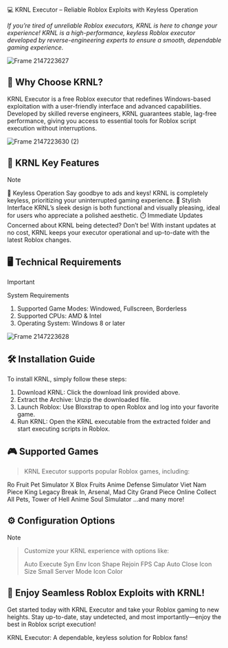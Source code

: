 💻 KRNL Executor – Reliable Roblox Exploits with Keyless Operation

*If you’re tired of unreliable Roblox executors, KRNL is here to change your experience! KRNL is a high-performance, keyless Roblox executor developed by reverse-engineering experts to ensure a smooth, dependable gaming experience.*

![Frame 2147223627](https://github.com/user-attachments/assets/3322cbc6-bcec-4816-824b-c835790d53d8)

## 📌 Why Choose KRNL?

KRNL Executor is a free Roblox executor that redefines Windows-based exploitation with a user-friendly interface and advanced capabilities. Developed by skilled reverse engineers, KRNL guarantees stable, lag-free performance, giving you access to essential tools for Roblox script execution without interruptions.


![Frame 2147223630 (2)](https://github.com/user-attachments/assets/971ea516-320a-439b-b9ce-1611a314e534)

## 🔑 KRNL Key Features


> [!NOTE]
> 🚫 Keyless Operation
> Say goodbye to ads and keys! KRNL is completely keyless, prioritizing your uninterrupted gaming experience.
> 💎 Stylish Interface
> KRNL’s sleek design is both functional and visually pleasing, ideal for users who appreciate a polished aesthetic.
> ⏱️ Immediate Updates
> Concerned about KRNL being detected? Don’t be! With instant updates at no cost, KRNL keeps your executor operational and up-to-date with the latest Roblox changes.




## 🖥️ Technical Requirements

> [!IMPORTANT]
> System Requirements
> 1. Supported Game Modes: Windowed, Fullscreen, Borderless
> 2. Supported CPUs: AMD & Intel
> 3. Operating System: Windows 8 or later

![Frame 2147223628](https://github.com/user-attachments/assets/9b5c8ece-e4b4-45a7-9404-525b2f539286)

## 🛠️ Installation Guide

To install KRNL, simply follow these steps:
1. Download KRNL: Click the download link provided above.
2. Extract the Archive: Unzip the downloaded file.
3. Launch Roblox: Use Bloxstrap to open Roblox and log into your favorite game.
4. Run KRNL: Open the KRNL executable from the extracted folder and start executing scripts in Roblox.

## 🎮 Supported Games

> KRNL Executor supports popular Roblox games, including:

Ro Fruit
Pet Simulator X
Blox Fruits
Anime Defense Simulator
Viet Nam Piece
King Legacy
Break In, Arsenal, Mad City
Grand Piece Online
Collect All Pets, Tower of Hell
Anime Soul Simulator
…and many more!

## ⚙️ Configuration Options

> [!NOTE]

> Customize your KRNL experience with options like:
>
> Auto Execute
> Syn Env
> Icon Shape
> Rejoin
> FPS Cap
> Auto Close
> Icon Size
> Small Server Mode
> Icon Color

## 🎉 Enjoy Seamless Roblox Exploits with KRNL!

Get started today with KRNL Executor and take your Roblox gaming to new heights. Stay up-to-date, stay undetected, and most importantly—enjoy the best in Roblox script execution!

KRNL Executor: A dependable, keyless solution for Roblox fans!
